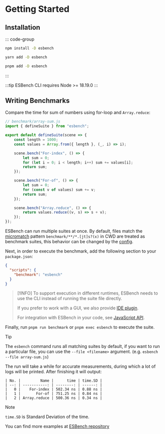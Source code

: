 # Getting Started

## Installation

::: code-group
```bash [npm]
npm install -D esbench
```
```bash [yarn]
yarn add -D esbench
```
```bash [pnpm]
pnpm add -D esbench
```
:::

:::tip
ESBench CLI requires Node >= 18.19.0
:::

## Writing Benchmarks

Compare the time for sum of numbers using for-loop and `Array.reduce`:

```javascript
// benchmark/array-sum.js
import { defineSuite } from "esbench";

export default defineSuite(scene => {
	const length = 1000;
	const values = Array.from({ length }, (_, i) => i);

	scene.bench("For-index", () => {
		let sum = 0;
		for (let i = 0; i < length; i++) sum += values[i];
		return sum;
	});

	scene.bench("For-of", () => {
		let sum = 0;
		for (const v of values) sum += v;
		return sum;
	});

	scene.bench("Array.reduce", () => {
		return values.reduce((v, s) => s + v);
	});
});
```

ESBench can run multiple suites at once. By default, files match the [micromatch](https://github.com/micromatch/micromatch) pattern `benchmark/**/*.[jt]s?(x)` in CWD are treated as benchmark suites, this behavior can be changed by the [config](./config).

Next, in order to execute the benchmark, add the following section to your `package.json`:

```json
{
  "scripts": {
    "benchmark": "esbench"
  }
}
```

> [!INFO]
> To support execution in different runtimes, ESBench needs to use the CLI instead of running the suite file directly.
>
> If you prefer to work with a GUI, we also provide [IDE plugin](./ide-integration).
> 
> For integration with ESBench in your code, see [JavaScript API](../api/runner-api).

Finally, run `pnpm run benchmark` or `pnpm exec esbench` to execute the suite.

> [!TIP]
> The `esbench` command runs all matching suites by default, if you want to run a particular file, you can use the `--file <filename>` argument. (e.g. `esbench --file array-sum.js`)

The run will take a while for accurate measurements, during which a lot of logs will be printed. After finishing it will output:

```text
| No. |         Name |      time | time.SD |
| --: | -----------: | --------: | ------: |
|   0 |    For-index | 502.34 ns | 0.88 ns |
|   1 |       For-of | 751.25 ns | 0.84 ns |
|   2 | Array.reduce | 500.36 ns | 0.34 ns |
```

> [!NOTE]
> `time.SD` is Standard Deviation of the time.

You can find more examples at [ESBench repository](https://github.com/ESBenchmark/ESBench/tree/master/example)

